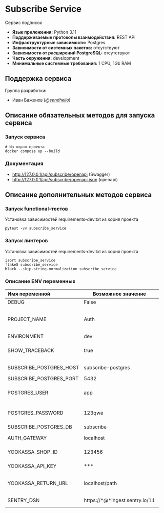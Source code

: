 # Subscribe Service

Сервис подписок

* **Язык приложения:** Python 3.11
* **Поддерживаемые протоколы взаимодействия:** REST API
* **Инфраструктурные зависимости:** Postgres
* **Зависимости от системных пакетов:** отсутствуют
* **Зависимости от расширений PostgreSQL:** отсутствуют
* **Часть окружения:** development
* **Минимальные системные требования:** 1 CPU, 1Gb RAM

## Поддержка сервиса

Группа разработки:

* Иван Баженов (*[@sendhello](https://github.com/sendhello)*)

## Описание обязательных методов для запуска сервиса

### Запуск сервиса
```commandline
# Из корня проекта
docker compose up --build
```

### Документация
* http://127.0.0.1/api/subscribe/openapi (Swagger)
* http://127.0.0.1/api/subscribe/openapi.json (openapi)

## Описание дополнительных методов сервиса

### Запуск functional-тестов
Установка зависимостей requirements-dev.txt из корня проекта

```commandline
pytest -vv subscribe_service
```

### Запуск линтеров
Установка зависимостей requirements-dev.txt из корня проекта

```commandline
isort subscribe_service
flake8 subscribe_service
black --skip-string-normalization subscribe_service
```

### Описание ENV переменных

| Имя переменной          | Возможное значение             | Описание                                  |
|:------------------------|--------------------------------|:------------------------------------------|
| DEBUG                   | False                          | Режим отладки                             |
| PROJECT_NAME            | Auth                           | Название сервиса (отображается в Swagger) |
| ENVIRONMENT             | dev                            | Имя окружения                             |
| SHOW_TRACEBACK          | true                           | Показывать трейсбек в http-ответе         |
| SUBSCRIBE_POSTGRES_HOST | subscribe-postgres             | Путь к БД Postgres                        |
| SUBSCRIBE_POSTGRES_PORT | 5432                           | Порт БД Postgres                          |
| POSTGRES_USER           | app                            | Имя пользователя БД Postgres              |
| POSTGRES_PASSWORD       | 123qwe                         | Пароль пользователя БД Postgres           |
| SUBSCRIBE_POSTGRES_DB   | subscribe                      | Имя БД Postgres                           |
| AUTH_GATEWAY            | localhost                      | Путь к сервису Auth                       |
| YOOKASSA_SHOP_ID        | 123456                         | ID магазина в Ю-кассе                     |
| YOOKASSA_API_KEY        | ***                            | Api-key Ю-кассы                           |
| YOOKASSA_RETURN_URL     | localhost/path                 | Адрес перенаправления после оплаты        |
| SENTRY_DSN              | https://*@*ingest.sentry.io/11 | DSN-адрес Sentry                          |

